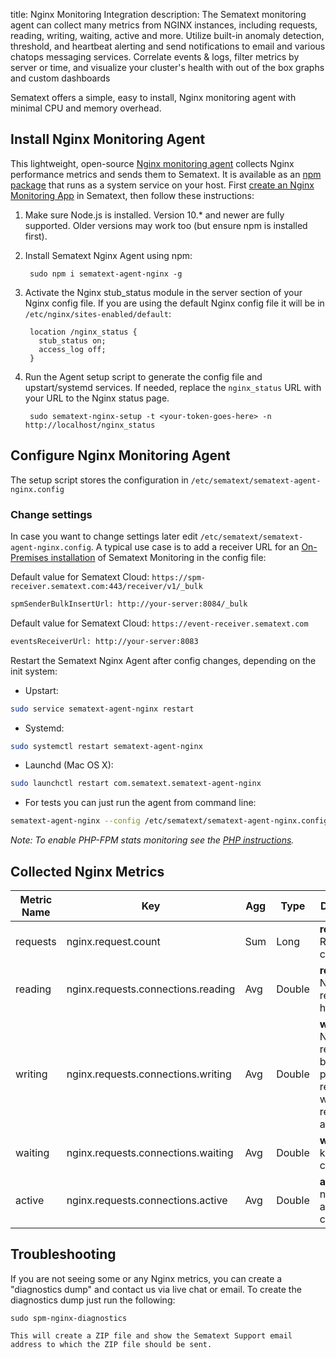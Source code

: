 title: Nginx Monitoring Integration
description: The Sematext monitoring agent can collect many metrics from NGINX instances, including requests, reading, writing, waiting, active and more. Utilize built-in anomaly detection, threshold, and heartbeat alerting and send notifications to email and various chatops messaging services. Correlate events & logs, filter metrics by server or time, and visualize your cluster's health with out of the box graphs and custom dashboards

Sematext offers a simple, easy to install, Nginx monitoring agent with minimal CPU and memory overhead.

## Install Nginx Monitoring Agent
This lightweight, open-source [Nginx monitoring agent](https://github.com/sematext/sematext-agent-nginx) collects Nginx performance metrics and sends them to Sematext. It is available as an [npm package](https://www.npmjs.com/package/spm-agent-nodejs) that runs as a system service on your host. First [create an Nginx Monitoring App](https://apps.sematext.com/ui/monitoring-create) in Sematext, then follow these instructions:

1. Make sure Node.js is installed. Version 10.* and newer are fully supported. Older versions may work too (but ensure npm is installed first).
2. Install Sematext Nginx Agent using npm:
        
        sudo npm i sematext-agent-nginx -g

3. Activate the Nginx stub_status module in the server section of your Nginx config file. If you are using the default Nginx config file it will be in `/etc/nginx/sites-enabled/default`:

        location /nginx_status {
          stub_status on;
          access_log off;
        }

4. Run the Agent setup script to generate the config file and upstart/systemd services. If needed, replace the `nginx_status` URL with your URL to the Nginx status page.

        sudo sematext-nginx-setup -t <your-token-goes-here> -n http://localhost/nginx_status

## Configure Nginx Monitoring Agent
The setup script stores the configuration in `/etc/sematext/sematext-agent-nginx.config`

### Change settings
In case you want to change settings later edit `/etc/sematext/sematext-agent-nginx.config`. A typical use case is to add a receiver URL for an [On-Premises installation](https://sematext.com/enterprise/) of Sematext Monitoring in the config file:

Default value for Sematext Cloud: `https://spm-receiver.sematext.com:443/receiver/v1/_bulk`
```bash
spmSenderBulkInsertUrl: http://your-server:8084/_bulk
```

Default value for Sematext Cloud: `https://event-receiver.sematext.com`
```bash
eventsReceiverUrl: http://your-server:8083
```

Restart the Sematext Nginx Agent after config changes, depending on the init system:

- Upstart:

```bash
sudo service sematext-agent-nginx restart 
```

- Systemd:

```bash
sudo systemctl restart sematext-agent-nginx
```

- Launchd (Mac OS X):

```bash
sudo launchctl restart com.sematext.sematext-agent-nginx
```

- For tests you can just run the agent from command line:

```bash
sematext-agent-nginx --config /etc/sematext/sematext-agent-nginx.config
```

_Note: To enable PHP-FPM stats monitoring see the [PHP instructions](./php)._

## Collected Nginx Metrics

Metric Name | Key | Agg | Type | Description
--- | --- | --- | --- | ---
requests | nginx.request.count | Sum | Long | <b>requests</b>: Request count
reading | nginx.requests.connections.reading | Avg | Double | <b>reading</b>: Nginx reads request header
writing | nginx.requests.connections.writing | Avg | Double | <b>writing</b>: Nginx reads request body, processes request, or writes response to a client
waiting | nginx.requests.connections.waiting | Avg | Double | <b>waiting</b>: keep-alive connections
active | nginx.requests.connections.active | Avg | Double | <b>active</b>: number of all open connections

## Troubleshooting

If you are not seeing some or any Nginx metrics, you can create a "diagnostics dump" and contact us via live chat or email. To create the diagnostics dump just run the following:
```
sudo spm-nginx-diagnostics

This will create a ZIP file and show the Sematext Support email address to which the ZIP file should be sent.

